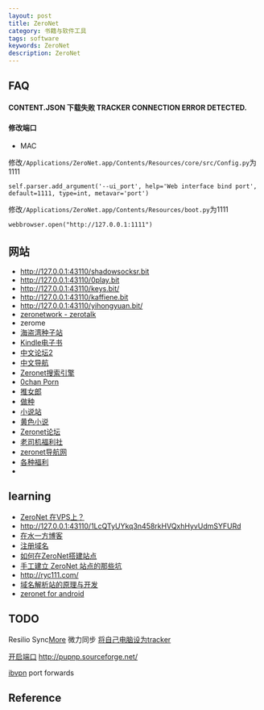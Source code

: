 ```yaml
---
layout: post
title: ZeroNet
category: 书籍与软件工具
tags: software
keywords: ZeroNet
description: ZeroNet
---
```


## FAQ

#### CONTENT.JSON 下载失败 TRACKER CONNECTION ERROR DETECTED.

#### 修改端口

* MAC

修改`/Applications/ZeroNet.app/Contents/Resources/core/src/Config.py`为1111

```
self.parser.add_argument('--ui_port', help='Web interface bind port', default=1111, type=int, metavar='port')
```

修改`/Applications/ZeroNet.app/Contents/Resources/boot.py`为1111

```
webbrowser.open("http://127.0.0.1:1111")
```


## 网站

* <http://127.0.0.1:43110/shadowsocksr.bit>
* <http://127.0.0.1:43110/0play.bit>
* <http://127.0.0.1:43110/keys.bit/>
* <http://127.0.0.1:43110/kaffiene.bit>
* <http://127.0.0.1:43110/yihongyuan.bit/>
* [zeronetwork - zerotalk](http://127.0.0.1:43110/talk.zeronetwork.bit)
* zerome
* [海盗湾种子站](http://127.0.0.1:43110/1PLAYgDQboKojowD3kwdb3CtWmWaokXvfp/)
* [Kindle电子书](http://127.0.0.1:43110/1KHCBG6dmbKXTZNenfwhWZ5x3oDyYyHSD4)
* [中文论坛](http://127.0.0.1:43110/NewGFWTalk.bit/)[2](http://127.0.0.1:43110/1Nse6WcodQ5Mj6ZwvZvuyCVvQESwuxbCUy/?Home)
* [中文导航](http://127.0.0.1:43110/1NzWeweqJ32aRVdM5UzFnYCszuvG5xV3vS)
* [Zeronet搜索引擎](http://zeroexpose.com/)
* [0chan Porn](http://127.0.0.1:43110/1NZNtZQZHQRJXafvJpmY5jgqwRaCEZMsUc/)
* [推女郎](http://127.0.0.1:43110/meirenz.bit)
* [做种](http://127.0.0.1:43110/1LtvsjbtQ2tY7SCtCZzC4KhErqEK3bXD4n/)
* [小说站](http://127.0.0.1:43110/qqlindexi.bit/yixia/index.html)
* [黄色小说](http://127.0.0.1:43110/1N7GGo4WtYaxwQ9hmmr4mieL3TcafwsbRK)
* [Zeronet论坛](http://127.0.0.1:43110/gfwtalk.bit/)
* [老司机福利社](http://127.0.0.1:43110/15xit2EiY7mpnQAj482BB4TjFynAJYLuj5)
* [zeronet导航网](http://127.0.0.1:43110/0net123.bit)
* [各种福利](http://127.0.0.1:43110/13iNZszoiNvtqgjLKgBayrbkkMSRez3wiK/)
*
## learning

* [ZeroNet 在VPS上？](http://ryc111.com/2016/05/02/zeronet-on-vps/)
* <http://127.0.0.1:43110/1LcQTyUYkq3n458rkHVQxhHyvUdmSYFURd>
* [在水一方博客](http://127.0.0.1:43110/zsyf.bit/)
* [注册域名](http://127.0.0.1:43110/12HYHofhNQv1mkU4BN7HHQf4j7pbZTcMtz/?Post:7:%E5%A6%82%E4%BD%95%E8%A8%BB%E5%86%8A.bit+%E5%9F%9F%E5%90%8D)
* [如何在ZeroNet搭建站点](http://127.0.0.1:43110/zsyf.bit/?Post:4:%E5%A6%82%E4%BD%95%E5%9C%A8ZeroNet%E6%90%AD%E5%BB%BA%E7%AB%99%E7%82%B9)
* [手工建立 ZeroNet 站点的那些坑](http://127.0.0.1:43110/typeblog.bit/?Post:5:%E6%89%8B%E5%B7%A5%E5%BB%BA%E7%AB%8B+ZeroNet+%E7%AB%99%E7%82%B9%E7%9A%84%E9%82%A3%E4%BA%9B%E5%9D%91)
* <http://ryc111.com/>
* [域名解析站的原理与开发](http://127.0.0.1:19999/NewGFWTalk.bit/?Topic:21_1FHN4oukAG7zFUpiC9L2iz7QpQVTuT3xkz/)
* [zeronet for android](https://github.com/HelloZeroNet/ZeroNet-kivy)

## TODO

Resilio Sync[More](https://www.iplaysoft.com/bittorrent-sync.html)
微力同步
[将自己电脑设为tracker](http://127.0.0.1:43110/NewGFWTalk.bit/?Topic:1_1LN1GRYvbXGy75FqQsMCUfDaLCrDwUiRRj/zeronet+tracker+20190121)

[开启端口](https://blog.csdn.net/zhangrui_fslib_org/article/details/52758817)
http://pupnp.sourceforge.net/

[ibvpn](https://www.youtube.com/watch?v=tjAsvsZOtE8)
port forwards
## Reference

